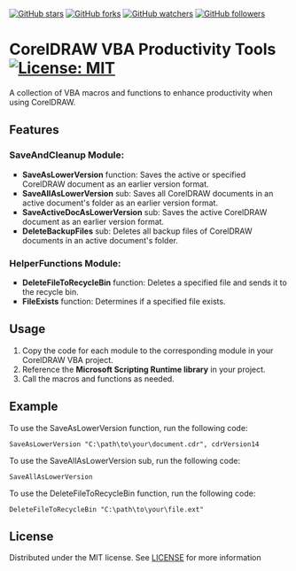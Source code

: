 [![GitHub stars](https://img.shields.io/github/stars/Sterh20/coreldraw-vba-productivity-tools.svg?style=social&label=Stars)](https://github.com/Sterh20/coreldraw-vba-productivity-tools/stargazers)
[![GitHub forks](https://img.shields.io/github/forks/Sterh20/coreldraw-vba-productivity-tools.svg?style=social&label=Forks)](https://github.com/Sterh20/coreldraw-vba-productivity-tools/network/members)
[![GitHub watchers](https://img.shields.io/github/watchers/Sterh20/coreldraw-vba-productivity-tools.svg?style=social&label=Watchers)](https://github.com/Sterh20/coreldraw-vba-productivity-tools/watchers)
[![GitHub followers](https://img.shields.io/github/followers/Sterh20.svg?style=social&label=Followers)](https://github.com/Sterh20/?tab=followers)

# CorelDRAW VBA Productivity Tools [![License: MIT](https://img.shields.io/badge/License-MIT-yellow.svg)](https://opensource.org/licenses/MIT)

A collection of VBA macros and functions to enhance productivity when using CorelDRAW.

## Features

### SaveAndCleanup Module:
<ul style="list-style-type:square;">
<li><b>SaveAsLowerVersion</b> function: Saves the active or specified CorelDRAW document as an earlier version format.</li>
<li><b>SaveAllAsLowerVersion</b> sub: Saves all CorelDRAW documents in an active document's folder as an earlier version format.</li>
<li><b>SaveActiveDocAsLowerVersion</b> sub: Saves the active CorelDRAW document as an earlier version format.</li>
<li><b>DeleteBackupFiles</b> sub: Deletes all backup files of CorelDRAW documents in an active document's folder.</li>
</ul>

### HelperFunctions Module:
<ul style="list-style-type:square;">
<li><b>DeleteFileToRecycleBin</b> function: Deletes a specified file and sends it to the recycle bin.</li>
<li><b>FileExists</b> function: Determines if a specified file exists.</li>
</ul>

## Usage

1. Copy the code for each module to the corresponding module in your CorelDRAW VBA project.
2. Reference the **Microsoft Scripting Runtime library** in your project.
3. Call the macros and functions as needed.

## Example

To use the SaveAsLowerVersion function, run the following code:

`SaveAsLowerVersion "C:\path\to\your\document.cdr", cdrVersion14`

To use the SaveAllAsLowerVersion sub, run the following code:

`SaveAllAsLowerVersion`

To use the DeleteFileToRecycleBin function, run the following code:

`DeleteFileToRecycleBin "C:\path\to\your\file.ext"`

## License

Distributed under the MIT license. See [LICENSE](https://github.com/Sterh20/coreldraw-vba-productivity-tools/blob/main/LICENSE.txt) for more information